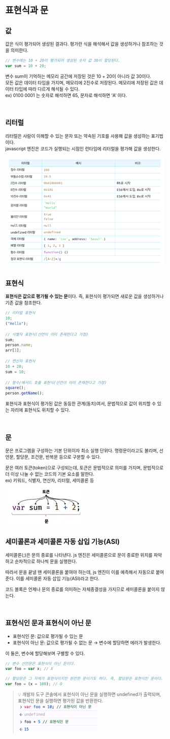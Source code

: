 # 표현식과 문

## 값

값은 식이 평가되어 생성된 결과다. 평가란 식을 해석해서 값을 생성하거나 참조하는 것을 의미한다.

```jsx
// 변수에는 10 + 20이 평가되어 생성된 숫자 값 30이 할당된다.
var sum = 10 + 20;
```

변수 sum이 기억하는 메모리 공간에 저장된 것은 10 + 20이 아니라 값 30이다.  
모든 값은 데이터 타입을 가지며, 메모리에 2진수로 저장된다. 메모리에 저장된 값은 데이터 타입에 따라 다르게 해석될 수 있다.  
ex) 0100 0001 는 숫자로 해석하면 65, 문자로 해석하면 ‘A’ 이다.

<br/>

## 리터럴

리터럴은 사람이 이해할 수 있는 문자 또는 약속된 기호를 사용해 값을 생성하는 표기법이다.  
javascript 엔진은 코드가 실행되는 시점인 런타임에 리터럴을 평가해 값을 생성한다.

  <img src="./sh_images/1.png" alt="05_images_1" width="500px"/>

<br/>

## 표현식

**표현식은 값으로 평가될 수 있는 문**이다. 즉, 표현식이 평가되면 새로운 값을 생성하거나 기존 값을 참조한다.

```jsx
// 리터럴 표현식
10;
("Hello");

// 식별자 표현식(선언이 이미 존재한다고 가정)
sum;
person.name;
arr[1];

// 연산자 표현식
10 + 20;
sum = 10;

// 함수/메서드 호출 표현식(선언이 이미 존재한다고 가정)
square();
person.getName();
```

표현식과 표현식이 평가된 값은 동등한 관계(동치)여서, 문법적으로 값이 위치할 수 있는 자리에 표현식도 위치할 수 있다.

<br/>

## 문

문은 프로그램을 구성하는 기본 단위이자 최소 실행 단위다. 명령문이라고도 불리며, 선언문, 할당문, 조건문, 반복문 등으로 구분할 수 있다.

문은 여러 토큰(token)으로 구성되는데, 토큰은 문법적으로 의미를 가지며, 문법적으로 더 이상 나눌 수 없는 코드의 기본 요소를 말한다.  
ex) 키워드, 식별자, 연산자, 리터럴, 세미콜론 등

  <img src="./sh_images/2.png" alt="05_images_2" width="250px"/>

<br/>

## 세미콜론과 세미콜론 자동 삽입 기능(ASI)

세미콜론(;)은 문의 종료를 나타낸다. js 엔진은 세미콜론으로 문이 종료한 위치를 파악하고 순차적으로 하나씩 문을 실행한다.

따라서 문을 끝낼 땐 세미콜론을 붙여야 하는데, js 엔진이 이를 예측해서 자동으로 붙여준다. 이를 세미콜론 자동 삽입 기능(ASI)라고 한다.

코드 블록은 언제나 문의 종료를 의미하는 자체종결성을 가지므로 세미콜론을 붙이지 않는다.

<br/>

## 표현식인 문과 표현식이 아닌 문

- 표현식인 문: 값으로 평가될 수 있는 문
- 표현식이 아닌 문: 값으로 평가될 수 없는 문 → 변수에 할당하면 에러가 발생한다.

이 둘은, 변수에 할당해보며 구별할 수 있다.

```jsx
// 변수 선언문은 표현식이 아닌 문이다.
var foo = var x; // X
```

```jsx
// 할당문은 그 자체가 표현식이지만 완전한 문이기도 하다. 즉, 할당문은 표현식인 문이다.
var foo = (x = 100); // O
```

> 💡 개발자 도구 콘솔에서 표현식이 아닌 문을 실행하면 undefined가 출력되며, 표현식인 문을 실행하면 평가된 값을 반환한다.  
>  <img src="./sh_images/3.png" alt="05_images_3" width="250px"/>
